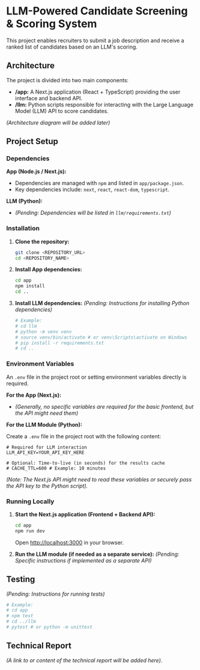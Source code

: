 # LLM-Powered Candidate Screening & Scoring System

This project enables recruiters to submit a job description and receive a ranked list of candidates based on an LLM's scoring.

## Architecture

The project is divided into two main components:

-   **/app:** A Next.js application (React + TypeScript) providing the user interface and backend API.
-   **/llm:** Python scripts responsible for interacting with the Large Language Model (LLM) API to score candidates.

*(Architecture diagram will be added later)*

## Project Setup

### Dependencies

**App (Node.js / Next.js):**

-   Dependencies are managed with `npm` and listed in `app/package.json`.
-   Key dependencies include: `next`, `react`, `react-dom`, `typescript`.

**LLM (Python):**

-   *(Pending: Dependencies will be listed in `llm/requirements.txt`)*

### Installation

1.  **Clone the repository:**
    ```bash
    git clone <REPOSITORY_URL>
    cd <REPOSITORY_NAME>
    ```
2.  **Install App dependencies:**
    ```bash
    cd app
    npm install
    cd ..
    ```
3.  **Install LLM dependencies:**
    *(Pending: Instructions for installing Python dependencies)*
    ```bash
    # Example:
    # cd llm
    # python -m venv venv
    # source venv/bin/activate # or venv\Scripts\activate on Windows
    # pip install -r requirements.txt
    # cd ..
    ```

### Environment Variables

An `.env` file in the project root or setting environment variables directly is required.

**For the App (Next.js):**

-   *(Generally, no specific variables are required for the basic frontend, but the API might need them)*

**For the LLM Module (Python):**

Create a `.env` file in the project root with the following content:

```env
# Required for LLM interaction
LLM_API_KEY=YOUR_API_KEY_HERE

# Optional: Time-to-live (in seconds) for the results cache
# CACHE_TTL=600 # Example: 10 minutes
```

*(Note: The Next.js API might need to read these variables or securely pass the API key to the Python script).*

### Running Locally

1.  **Start the Next.js application (Frontend + Backend API):**
    ```bash
    cd app
    npm run dev
    ```
    Open [http://localhost:3000](http://localhost:3000) in your browser.

2.  **Run the LLM module (if needed as a separate service):**
    *(Pending: Specific instructions if implemented as a separate API)*

## Testing

*(Pending: Instructions for running tests)*

```bash
# Example:
# cd app
# npm test
# cd ../llm
# pytest # or python -m unittest
```

## Technical Report

*(A link to or content of the technical report will be added here).* 